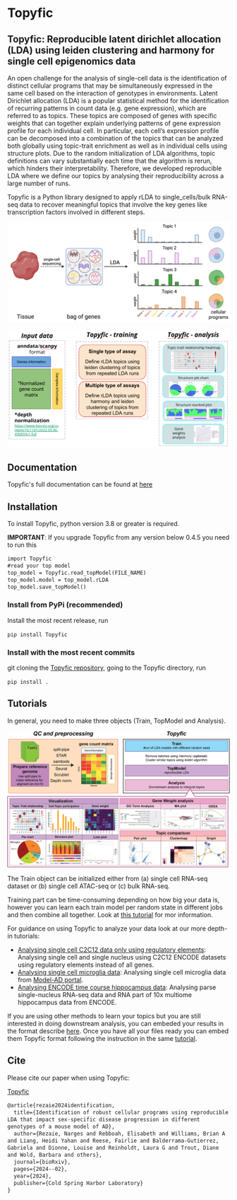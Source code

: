 # Topyfic

## Topyfic: Reproducible latent dirichlet allocation (LDA) using leiden clustering and harmony for single cell epigenomics data

An open challenge for the analysis of single-cell data is the identification of distinct cellular programs that may be simultaneously expressed in the same cell based on the interaction of genotypes in environments. Latent Dirichlet allocation (LDA) is a popular statistical method for the identification of recurring patterns in count data (e.g. gene expression), which are referred to as topics. These topics are composed of genes with specific weights that can together explain underlying patterns of gene expression profile for each individual cell. In particular, each cell’s expression profile can be decomposed into a combination of the topics that can be analyzed both globally using topic-trait enrichment as well as in individual cells using structure plots. Due to the random initialization of LDA algorithms, topic definitions can vary substantially each time that the algorithm is rerun, which hinders their interpretability. Therefore, we developed reproducible LDA where we define our topics by analysing their reproducibility across a large number of runs.

Topyfic is a Python library designed to apply rLDA to single_cells/bulk RNA-seq data to recover meaningful topics that involve the key genes like transcription factors involved in different steps.

![LDA overview](docs/TopicModels.png)

![Topyfic overview](docs/Topyfic.png)

## Documentation
Topyfic's full documentation can be found at [here](https://mortazavilab.github.io/Topyfic/html/index.html)

## Installation

To install Topyfic, python version 3.8 or greater is required.

**IMPORTANT**: If you upgrade Topyfic from any version below 0.4.5 you need to run this

```
import Topyfic
#read your top model
top_model = Topyfic.read_topModel(FILE_NAME)
top_model.model = top_model.rLDA
top_model.save_topModel()
```

### Install from PyPi (recommended)
Install the most recent release, run

`pip install Topyfic`

### Install with the most recent commits
git cloning the [Topyfic repository](https://github.com/mortazavilab/Topyfic), going to the Topyfic directory, run

`pip install .`

## Tutorials

In general, you need to make three objects (Train, TopModel and Analysis). 

![Topyfic workflow](docs/Topyfic_workflow.png)

The Train object can be initialized either from (a) single cell RNA-seq dataset or (b) single cell ATAC-seq or (c) bulk RNA-seq.

Training part can be time-consuming depending on how big your data is, however you can learn each train model per random state in different jobs and then combine all together. Look at [this tutorial](tutorials/make_train_object.ipynb) for mor information.

For guidance on using Topyfic to analyze your data look at our more depth-in tutorials:

- [Analysing single cell C2C12 data only using regulatory elements](tutorials/C2C12_TFs_mirhgs_chromreg/C2C12.ipynb): Analysing single cell and single nucleus using C2C12 ENCODE datasets using regulatory elements instead of all genes.
- [Analysing single cell microglia data](tutorials/microglia_all_genes/microglia.ipynb): Analysing single cell microglia data from [Model-AD portal](https://www.model-ad.org/).
- [Analysing ENCODE time course hippocampus data](tutorials/ENCODE_Hipp_parse_10x/analysing.ipynb): Analysing parse single-nucleus RNA-seq data and RNA part of 10x multiome hippocampus data from ENCODE.


If you are using other methods to learn your topics but you are still interested in doing downstream analysis, you can embeded your results in the format describe [here](tutorials/topic_modeling_model.md). Once you have all your files ready you can embed them Topyfic format following the instruction in the same [tutorial](tutorials/topic_modeling_model.md).

## Cite

Please cite our paper when using Topyfic:

[Topyfic](https://www.biorxiv.org/content/10.1101/2024.02.26.582178v1)

```
@article{rezaie2024identification,
  title={Identification of robust cellular programs using reproducible LDA that impact sex-specific disease progression in different genotypes of a mouse model of AD},
  author={Rezaie, Narges and Rebboah, Elisabeth and Williams, Brian A and Liang, Heidi Yahan and Reese, Fairlie and Balderrama-Gutierrez, Gabriela and Dionne, Louise and Reinholdt, Laura G and Trout, Diane and Wold, Barbara and others},
  journal={bioRxiv},
  pages={2024--02},
  year={2024},
  publisher={Cold Spring Harbor Laboratory}
}
```
